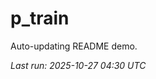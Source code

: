 # p_train

Auto-updating README demo.

<!--START_SECTION:status-->
_Last run: 2025-10-27 04:30 UTC_
<!--END_SECTION:status-->

























































































































































































































































































































































































































































































































































































































































































































































































































































































































































































































































































































































































































































































































































































































































































































































































